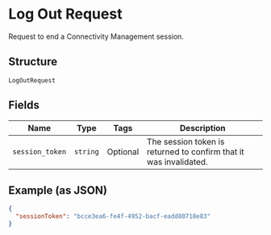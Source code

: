 
# Log Out Request

Request to end a Connectivity Management session.

## Structure

`LogOutRequest`

## Fields

| Name | Type | Tags | Description |
|  --- | --- | --- | --- |
| `session_token` | `string` | Optional | The session token is returned to confirm that it was invalidated. |

## Example (as JSON)

```json
{
  "sessionToken": "bcce3ea6-fe4f-4952-bacf-eadd80718e83"
}
```

